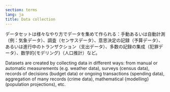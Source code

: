 ```yaml
---
section: terms
lang: ja
title: Data collection
---
```


データセットは様々なやり方でデータを集めて作られる：手動あるいは自動計測（例：気象データ）、調査（センサスデータ）、意思決定の記録（予算データ）、あるいは進行中のトランザクション（支出データ）、多数の記録の集成（犯罪データ）、数学的{モデリング}（人口推計）など。

Datasets are created by collecting data in different ways: from manual or automatic measurements (e.g. weather data), surveys (census data), records of decisions (budget data) or ongoing transactions (spending data), aggregation of many records (crime data), mathematical {modelling} (population projections), etc.
